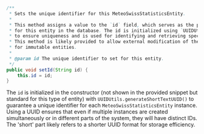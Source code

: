 ```java
/**
 * Sets the unique identifier for this MeteoSwissStatisticsEntity.
 *
 * This method assigns a value to the `id` field, which serves as the primary key
 * for this entity in the database. The id is initialized using `UUIDUtils.generateShortTextUUID()`
 * to ensure uniqueness and is used for identifying and retrieving specific statistics entries.
 * This method is likely provided to allow external modification of the ID, though it's not typical
 * for immutable entities.
 *
 * @param id The unique identifier to set for this entity.
 */
public void setId(String id) {
    this.id = id;
}
```

The `id` is initialized in the constructor (not shown in the provided snippet but standard for this type of entity) with `UUIDUtils.generateShortTextUUID()` to guarantee a unique identifier for each `MeteoSwissStatisticsEntity` instance. Using a UUID ensures that even if multiple instances are created simultaneously or in different parts of the system, they will have distinct IDs. The 'short' part likely refers to a shorter UUID format for storage efficiency.